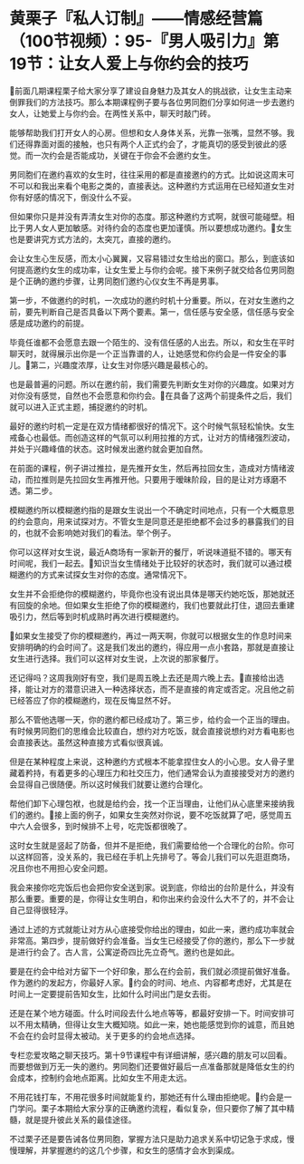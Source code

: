 # 黄栗子『私人订制』——情感经营篇（100节视频）：95-『男人吸引力』第19节：让女人爱上与你约会的技巧

🎼前面几期课程栗子给大家分享了建设自身魅力及其女人的挑战欲，让女生主动来倒罪我们的方法技巧。那么本期课程例子要与各位男同胞们分享如何进一步去邀约女人，让她爱上与你约会。在两性关系中，聊天时敲门砖。

能够帮助我们打开女人的心房。但想和女人身体关系，光靠一张嘴，显然不够。我们还得靠面对面的接触，也只有两个人正式约会了，才能真切的感受到彼此的感觉。而一次约会是否能成功，关键在于你会不会邀约女生。

男同胞们在邀约喜欢的女生时，往往采用的都是直接邀约的方式。比如说这周末可不可以和我出来看个电影之类的，直接表达。这种邀约方式运用在已经知道女生对你有好感的情况下，倒没什么不妥。

但如果你只是并没有弄清女生对你的态度。那这种邀约方式啊，就很可能碰壁。相比于男人女人更加敏感。对待约会的态度也更加谨慎。所以要想成功邀约。🎼女生也是要讲究方式方法的，太突兀，直接的邀约。

会让女生心生反感，而太小心翼翼，又容易错过女生给出的窗口。那么，到底该如何提高邀约女生的成功率，让女生爱上与你约会呢。接下来例子就交给各位男同胞是个正确的邀约步骤，让男同胞们邀约心仪女生不再是男事。

第一步，不做邀约的时机，一次成功的邀约时机十分重要。所以，在对女生邀约之前，要先判断自己是否具备以下两个要素。第一，信任感与安全感，信任感与安全感是成功邀约的前提。

毕竟任谁都不会愿意去跟一个陌生的、没有信任感的人出去。所以，和女生在平时聊天时，就得展示出你是一个正当靠谱的人，让她感觉和你约会是一件安全的事儿。🎼第二，兴趣度浓厚，让女生对你感兴趣是最核心的。

也是最普遍的问题。所以在邀约前，我们需要先判断女生对你的兴趣度。如果对方对你没有感觉，自然也不会愿意和你约会。🎼在具备了这两个前提条件之后，我们就可以进入正式主题，捕捉邀约的时机。

最好的邀约时机一定是在双方情绪都很好的情况下。这个时候气氛轻松愉快。女生戒备心也最低。而创造这样的气氛可以利用拉推的方式，让对方的情绪强烈波动，并处于兴趣峰值的状态。这时候发出邀约就会更加自然。

在前面的课程，例子讲过推拉，是先推开女生，然后再拉回女生，造成对方情绪波动，而拉推则是先拉回女生再推开他。只要用于暧昧阶段，目的是让对方琢磨不透。第二步。

模糊邀约所以模糊邀约指的是跟女生说出一个不确定时间地点，只有一个大概意思的约会意向，用来试探对方。不管女生是同意还是拒绝都不会过多的暴露我们的目的，也就不会影响她对我们的看法。举个例子。

你可以这样对女生说，最近A商场有一家新开的餐厅，听说味道挺不错的。哪天有时间呢，我们一起去。🎼知识当女生情绪处于比较好的状态时，我们就可以通过模糊邀约的方式来试探女生对你的态度。通常情况下。

女生并不会拒绝你的模糊邀约，毕竟你也没有说出具体是哪天约她吃饭，那她就还有回旋的余地。但如果女生拒绝了你的模糊邀约，我们也要就此打住，退回去重建吸引力，然后等到时机成熟时再次进行模糊邀约。

🎼如果女生接受了你的模糊邀约，再过一两天啊，你就可以根据女生的作息时间来安排明确的约会时间了。这是我们发出的邀约，得应用一点小套路，那就是直接让女生进行选择。我们可以这样对女生说，上次说的那家餐厅。

还记得吗？这周我刚好有空，我们是周五晚上去还是周六晚上去。🎼直接给出选择，能让对方的潜意识进入一种选择状态，而不是直接的肯定或否定。况且他之前已经答应了你的模糊邀约，现在反悔显然不好。

那么不管他选哪一天，你的邀约都已经成功了。第三步，给约会一个正当的理由。有时候男同胞们的思维会比较直白，想约对方吃饭，就会直接说想约对方看电影也会直接表达。虽然这种直接方式看似很真诚。

但是在某种程度上来说，这种邀约方式根本不能拿捏住女人的小心思。女人骨子里藏着矜持，有着更多的心理压力和社交压力，他们通常会认为直接接受对方的邀约会显得自己很随便。所以这时候我们就要让邀约合理化。

帮他们卸下心理包袱，也就是给约会，找一个正当理由，让他们从心底里来接纳我们的邀约。🎼接上面的例子，如果女生突然对你说，要不吃饭就算了吧，感觉周五中六人会很多，到时候排不上号，吃完饭都很晚了。

这时女生就是竖起了防备，但并不是拒绝，我们需要给他一个合理化的台阶。你可以这样回答，没关系的，我已经在手机上先排号了。等会儿我们可以先逛逛商场，况且你也不用担心安全问题。

我会来接你吃完饭后也会把你安全送到家。说到底，你给出的台阶是什么，并没有那么重要。重要的是，你得让女生明白，和你出来约会没什么大不了的，并不会让自己显得很轻浮。

通过上述的方式就能让对方从心底接受你给出的理由，如此一来，邀约成功率就会非常高。第四步，提前做好约会准备。当女生已经接受了你的邀约，那么下一步就是进行约会了。古人言，公寓逆奇四比先立奇气。邀约也是如此。

要是在约会中给对方留下一个好印象，那么在约会前，我们就必须提前做好准备。作为邀约的发起方，你最好人家。🎼约会的时间、地点、内容都考虑好，尤其是在时间上一定要提前告知女生，比如什么时间出门是女去街。

还是在某个地方碰面。什么时间段去什么地点等等，都最好安排一下。时间安排可以不用太精确，但得让女生大概知晓。如此一来，她也能感觉到你的诚意，而且她不会在约会时显得太被动。关于更多的约会地点选择。

专栏恋爱攻略之聊天技巧。第十9节课程中有详细讲解，感兴趣的朋友可以回看。而要想做到万无一失的邀约。男同胞们还要做好最后一点准备那就是降低女生的约会成本，控制约会地点距离。比如女生不用走太远。

不用花钱打车，不用花很多时间就能复约，那她还有什么理由拒绝呢。🎼约会是一门学问。栗子本期给大家分享的正确邀约流程，看似复杂，但只要你了解了其中精髓，就是提升彼此关系的最佳途径。

不过栗子还是要告诫各位男同胞，掌握方法只是助力追求关系中切记急于求成，慢慢理解，并掌握邀约的这几个步骤，和女生的感情才会水到渠成。

